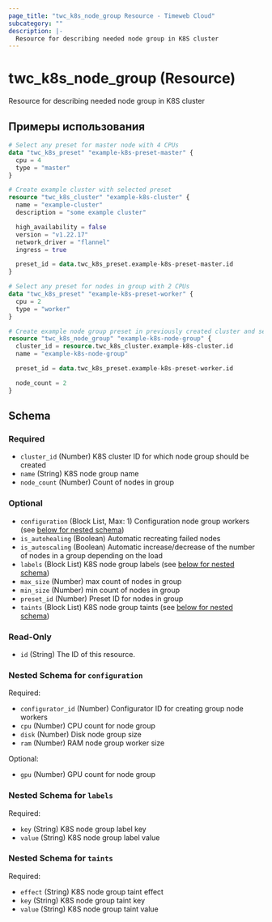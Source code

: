 ```yaml
---
page_title: "twc_k8s_node_group Resource - Timeweb Cloud"
subcategory: ""
description: |-
  Resource for describing needed node group in K8S cluster
---
```


# twc_k8s_node_group (Resource)

Resource for describing needed node group in K8S cluster

## Примеры использования

```terraform
# Select any preset for master node with 4 CPUs
data "twc_k8s_preset" "example-k8s-preset-master" {
  cpu = 4
  type = "master"
}

# Create example cluster with selected preset
resource "twc_k8s_cluster" "example-k8s-cluster" {
  name = "example-cluster"
  description = "some example cluster"

  high_availability = false
  version = "v1.22.17"
  network_driver = "flannel"
  ingress = true

  preset_id = data.twc_k8s_preset.example-k8s-preset-master.id
}

# Select any preset for nodes in group with 2 CPUs
data "twc_k8s_preset" "example-k8s-preset-worker" {
  cpu = 2
  type = "worker"
}

# Create example node group preset in previously created cluster and selected preset with 2 nodes
resource "twc_k8s_node_group" "example-k8s-node-group" {
  cluster_id = resource.twc_k8s_cluster.example-k8s-cluster.id
  name = "example-k8s-node-group"

  preset_id = data.twc_k8s_preset.example-k8s-preset-worker.id

  node_count = 2
}
```
<!-- schema generated by tfplugindocs -->
## Schema

### Required

- `cluster_id` (Number) K8S cluster ID for which node group should be created
- `name` (String) K8S node group name
- `node_count` (Number) Count of nodes in group

### Optional

- `configuration` (Block List, Max: 1) Configuration node group workers (see [below for nested schema](#nestedblock--configuration))
- `is_autohealing` (Boolean) Automatic recreating failed nodes
- `is_autoscaling` (Boolean) Automatic increase/decrease of the number of nodes in a group depending on the load
- `labels` (Block List) K8S node group labels (see [below for nested schema](#nestedblock--labels))
- `max_size` (Number) max count of nodes in group
- `min_size` (Number) min count of nodes in group
- `preset_id` (Number) Preset ID for nodes in group
- `taints` (Block List) K8S node group taints (see [below for nested schema](#nestedblock--taints))

### Read-Only

- `id` (String) The ID of this resource.

<a id="nestedblock--configuration"></a>
### Nested Schema for `configuration`

Required:

- `configurator_id` (Number) Configurator ID for creating group node workers
- `cpu` (Number) CPU count for node group
- `disk` (Number) Disk node group size
- `ram` (Number) RAM node group worker size

Optional:

- `gpu` (Number) GPU count for node group


<a id="nestedblock--labels"></a>
### Nested Schema for `labels`

Required:

- `key` (String) K8S node group label key
- `value` (String) K8S node group label value


<a id="nestedblock--taints"></a>
### Nested Schema for `taints`

Required:

- `effect` (String) K8S node group taint effect
- `key` (String) K8S node group taint key
- `value` (String) K8S node group taint value


